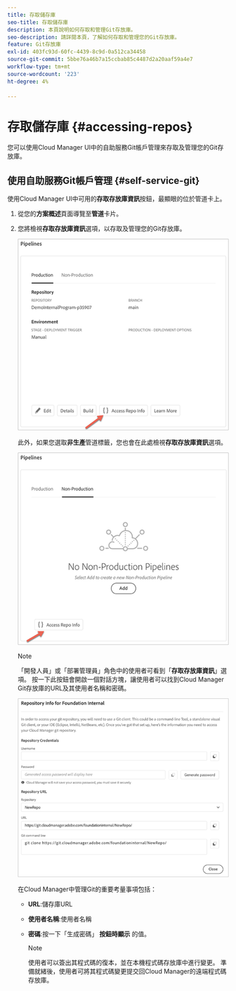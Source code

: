 ```yaml
---
title: 存取儲存庫
seo-title: 存取儲存庫
description: 本頁說明如何存取和管理Git存放庫。
seo-description: 請詳閱本頁，了解如何存取和管理您的Git存放庫。
feature: Git存放庫
exl-id: 403fc93d-60fc-4439-8c9d-0a512ca34458
source-git-commit: 5bbe76a46b7a15ccbab85c4487d2a20aaf59a4e7
workflow-type: tm+mt
source-wordcount: '223'
ht-degree: 4%

---
```


# 存取儲存庫 {#accessing-repos}

您可以使用Cloud Manager UI中的自助服務Git帳戶管理來存取及管理您的Git存放庫。

## 使用自助服務Git帳戶管理 {#self-service-git}

使用Cloud Manager UI中可用的&#x200B;**存取存放庫資訊**&#x200B;按鈕，最顯眼的位於管道卡上。

1. 從您的&#x200B;**方案概述**&#x200B;頁面導覽至&#x200B;**管道**&#x200B;卡片。

1. 您將檢視&#x200B;**存取存放庫資訊**&#x200B;選項，以存取及管理您的Git存放庫。

   ![](assets/access-repo1.png)

   此外，如果您選取&#x200B;**非生產**&#x200B;管道標籤，您也會在此處檢視&#x200B;**存取存放庫資訊**&#x200B;選項。

   ![](assets/access-repo-nonprod.png)


   >[!NOTE]
   >「開發人員」或「部署管理員」角色中的使用者可看到「**存取存放庫資訊**」選項。 按一下此按鈕會開啟一個對話方塊，讓使用者可以找到Cloud Manager Git存放庫的URL及其使用者名稱和密碼。

   ![](assets/access-repo-create.png)

   在Cloud Manager中管理Git的重要考量事項包括：

   * **URL**:儲存庫URL
   * **使用者名稱**:使用者名稱
   * **密碼**:按一下「生成密碼」 **按鈕時顯示** 的值。


      >[!NOTE]
      >使用者可以簽出其程式碼的復本，並在本機程式碼存放庫中進行變更。 準備就緒後，使用者可將其程式碼變更提交回Cloud Manager的遠端程式碼存放庫。
